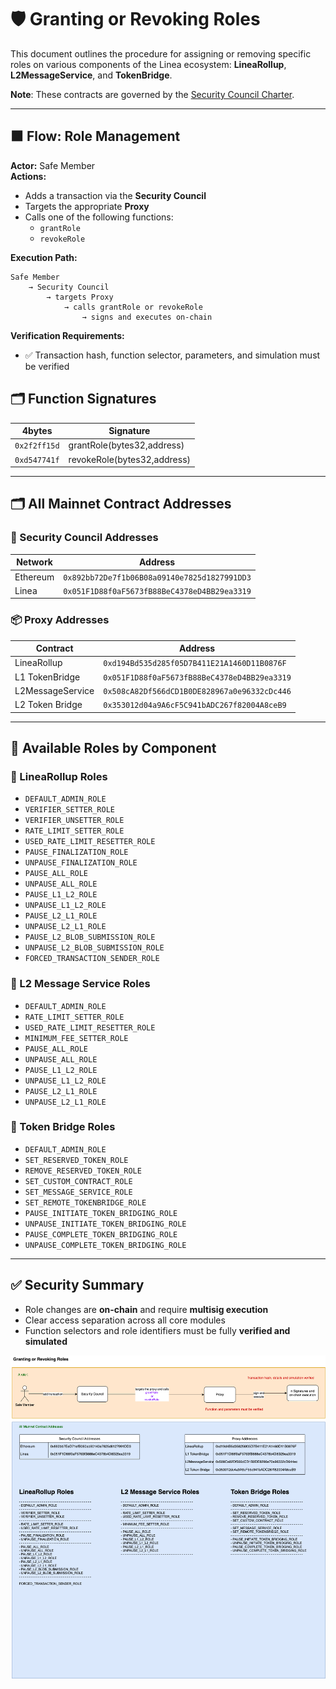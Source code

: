 
# 🛡️ Granting or Revoking Roles

This document outlines the procedure for assigning or removing specific roles on various components of the Linea ecosystem: **LineaRollup**, **L2MessageService**, and **TokenBridge**.

**Note**: These contracts are governed by the [Security Council Charter](../../security-council-charter.md).

---

## 🟧 Flow: Role Management

**Actor:** Safe Member  
**Actions:**

- Adds a transaction via the **Security Council**
- Targets the appropriate **Proxy**
- Calls one of the following functions:
  - `grantRole`
  - `revokeRole`

**Execution Path:**
```
Safe Member
    → Security Council
        → targets Proxy
            → calls grantRole or revokeRole
                → signs and executes on-chain
```

**Verification Requirements:**
- ✅ Transaction hash, function selector, parameters, and simulation must be verified

## 🗂️ Function Signatures

| 4bytes | Signature                              |
|-------|---------------------------------------|
| `0x2f2ff15d`     | grantRole(bytes32,address)                   |
| `0xd547741f`    | revokeRole(bytes32,address)                   |

---

## 🗂️ All Mainnet Contract Addresses

### 🔐 Security Council Addresses

| Network   | Address                                      |
|-----------|----------------------------------------------|
| Ethereum  | `0x892bb72De7f1b06B08a09140e7825d1827991DD3` |
| Linea     | `0x051F1D88f0aF5673fB88BeC4378eD4BB29ea3319` |

### 📦 Proxy Addresses

| Contract           | Address                                           |
|--------------------|---------------------------------------------------|
| LineaRollup        | `0xd194Bd535d285f05D7B411E21A1460D11B0876F`       |
| L1 TokenBridge     | `0x051F1D88f0aF5673fB88BeC4378eD4BB29ea3319`       |
| L2MessageService   | `0x508cA82Df566dCD1B0DE828967a0e96332cDc446`      |
| L2 Token Bridge    | `0x353012d04a9A6cF5C941bADC267f82004A8ceB9`        |

---

## 🔑 Available Roles by Component

### 📘 LineaRollup Roles

- `DEFAULT_ADMIN_ROLE`
- `VERIFIER_SETTER_ROLE`
- `VERIFIER_UNSETTER_ROLE`
- `RATE_LIMIT_SETTER_ROLE`
- `USED_RATE_LIMIT_RESETTER_ROLE`
- `PAUSE_FINALIZATION_ROLE`
- `UNPAUSE_FINALIZATION_ROLE`
- `PAUSE_ALL_ROLE`
- `UNPAUSE_ALL_ROLE`
- `PAUSE_L1_L2_ROLE`
- `UNPAUSE_L1_L2_ROLE`
- `PAUSE_L2_L1_ROLE`
- `UNPAUSE_L2_L1_ROLE`
- `PAUSE_L2_BLOB_SUBMISSION_ROLE`
- `UNPAUSE_L2_BLOB_SUBMISSION_ROLE`
- `FORCED_TRANSACTION_SENDER_ROLE`

### 📗 L2 Message Service Roles

- `DEFAULT_ADMIN_ROLE`
- `RATE_LIMIT_SETTER_ROLE`
- `USED_RATE_LIMIT_RESETTER_ROLE`
- `MINIMUM_FEE_SETTER_ROLE`
- `PAUSE_ALL_ROLE`
- `UNPAUSE_ALL_ROLE`
- `PAUSE_L1_L2_ROLE`
- `UNPAUSE_L1_L2_ROLE`
- `PAUSE_L2_L1_ROLE`
- `UNPAUSE_L2_L1_ROLE`

### 📙 Token Bridge Roles

- `DEFAULT_ADMIN_ROLE`
- `SET_RESERVED_TOKEN_ROLE`
- `REMOVE_RESERVED_TOKEN_ROLE`
- `SET_CUSTOM_CONTRACT_ROLE`
- `SET_MESSAGE_SERVICE_ROLE`
- `SET_REMOTE_TOKENBRIDGE_ROLE`
- `PAUSE_INITIATE_TOKEN_BRIDGING_ROLE`
- `UNPAUSE_INITIATE_TOKEN_BRIDGING_ROLE`
- `PAUSE_COMPLETE_TOKEN_BRIDGING_ROLE`
- `UNPAUSE_COMPLETE_TOKEN_BRIDGING_ROLE`

---

## ✅ Security Summary

- Role changes are **on-chain** and require **multisig execution**
- Clear access separation across all core modules
- Function selectors and role identifiers must be fully **verified and simulated**

<img src="../diagrams/roleManagement.png">